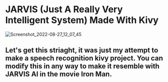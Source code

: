 # JARVIS (Just A Really Very Intelligent System) Made With Kivy

![Screenshot_2022-08-27_12_07_45](https://user-images.githubusercontent.com/87802556/187018458-526f036a-92c3-49d9-a732-6ee25b0f1624.png)

## Let's get this striaght, it was just my attempt to make a speech recognition kivy project. You can modify this in any way to make it resemble with JARVIS AI in the movie Iron Man. 


